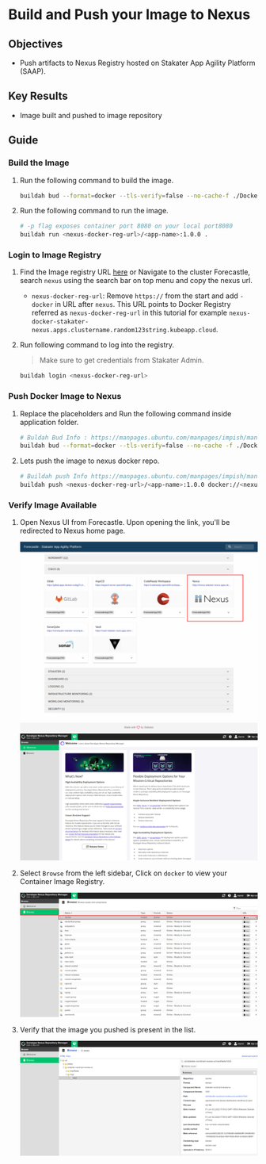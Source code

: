 # Build and Push your Image to Nexus

## Objectives

- Push artifacts to Nexus Registry hosted on Stakater App Agility Platform (SAAP).

## Key Results

- Image built and pushed to image repository

## Guide

### Build the Image

1. Run the following command to build the image.

    ```sh
    buildah bud --format=docker --tls-verify=false --no-cache-f ./Dockerfile -t <nexus-docker-reg-url>/<app-name>:1.0.0 .
    ```

1. Run the following command to run the image.

    ```sh
    # -p flag exposes container port 8080 on your local port8080
    buildah run <nexus-docker-reg-url>/<app-name>:1.0.0 .
    ```

### Login to Image Registry

1. Find the Image registry URL [here](../../../../managed-addons/nexus/routes.md) or Navigate to the cluster Forecastle, search `nexus` using the search bar on top menu and copy the nexus url.

    - `nexus-docker-reg-url`: Remove `https://` from the start and add `-docker` in URL after `nexus`. This URL points to Docker Registry referred as `nexus-docker-reg-url` in this tutorial for example `nexus-docker-stakater-nexus.apps.clustername.random123string.kubeapp.cloud`.

1. Run following command to log into the registry.
    > Make sure to get credentials from Stakater Admin.

    ```sh
    buildah login <nexus-docker-reg-url>
    ```

### Push Docker Image to Nexus

1. Replace the placeholders and Run the following command inside application folder.

    ```sh
    # Buldah Bud Info : https://manpages.ubuntu.com/manpages/impish/man1/buildah-bud.1.html
    buildah bud --format=docker --tls-verify=false --no-cache -f ./Dockerfile -t <nexus-docker-reg-url>/<app-name>:1.0.0 .
    ```

1. Lets push the image to nexus docker repo.

    ```sh
    # Buildah push Info https://manpages.ubuntu.com/manpages/impish/man1/buildah-push.1.html
    buildah push <nexus-docker-reg-url>/<app-name>:1.0.0 docker://<nexus-docker-reg-url>/<tenant-name>/<app-name>:1.0.0
    ```

### Verify Image Available

1. Open Nexus UI from Forecastle. Upon opening the link, you'll be redirected to Nexus home page.

   ![`nexus-forecastle`](../images/nexus-forecastle.png)
   ![`nexus-homepage`](../images/nexus-homepage.png)

1. Select `Browse` from the left sidebar, Click on `docker` to view your Container Image Registry.

   ![`nexus-browse-docker`](../images/nexus-browse-docker.png)

1. Verify that the image you pushed is present in the list.

    ![`nexus-container-image`](../images/nexus-container-image.png)
